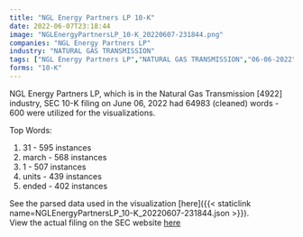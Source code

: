 ```yaml
---
title: "NGL Energy Partners LP 10-K"
date: 2022-06-07T23:18:44
image: "NGLEnergyPartnersLP_10-K_20220607-231844.png"
companies: "NGL Energy Partners LP"
industry: "NATURAL GAS TRANSMISSION"
tags: ["NGL Energy Partners LP","NATURAL GAS TRANSMISSION","06-06-2022","10-K"]
forms: "10-K"
---
```

NGL Energy Partners LP, which is in the Natural Gas Transmission [4922] industry, SEC 10-K filing on June 06, 2022 had 64983 (cleaned) words - 600 were utilized for the visualizations.

Top Words:
1. 31 - 595 instances
2. march - 568 instances
3. 1 - 507 instances
4. units - 439 instances
5. ended - 402 instances


See the parsed data used in the visualization [here]({{< staticlink name=NGLEnergyPartnersLP_10-K_20220607-231844.json >}}).  
View the actual filing on the SEC website [here](https://www.sec.gov/Archives/edgar/data/1504461/0001504461-22-000010.txt)